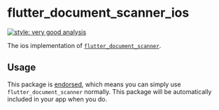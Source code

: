 # flutter_document_scanner_ios

[![style: very good analysis][very_good_analysis_badge]][very_good_analysis_link]

The ios implementation of [`flutter_document_scanner`][pub_link].

## Usage

This package is [endorsed][endorsed_link], which means you can simply use `flutter_document_scanner`
normally. This package will be automatically included in your app when you do.

[pub_link]: https://pub.dev/packages/flutter_document_scanner
[endorsed_link]: https://flutter.dev/docs/development/packages-and-plugins/developing-packages#endorsed-federated-plugin
[very_good_analysis_badge]: https://img.shields.io/badge/style-very_good_analysis-B22C89.svg
[very_good_analysis_link]: https://pub.dev/packages/very_good_analysis